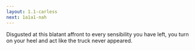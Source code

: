 ```yaml
---
layout: 1.1-carless
next: 1a1a1-nah
---
```

Disgusted at this blatant affront to every sensibility you have left, you turn on your heel and act like the truck never appeared.
